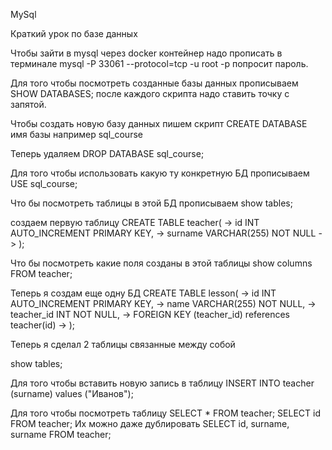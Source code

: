 MySql

Краткий урок по базе данных

Чтобы зайти в mysql через docker контейнер надо прописать в терминале mysql -P 33061 --protocol=tcp -u root -p
попросит пароль.

Для того чтобы посмотреть созданные базы данных прописываем
SHOW DATABASES;
после каждого скрипта надо ставить точку с запятой.

Чтобы создать новую базу данных пишем скрипт
CREATE DATABASE имя базы например sql_course

Теперь удаляем DROP DATABASE sql_course;

Для того чтобы использовать какую ту конкретную БД прописываем USE sql_course;

Что бы посмотреть таблицы в этой БД прописываем show tables;

создаем первую таблицу CREATE TABLE teacher(
-> id INT AUTO_INCREMENT PRIMARY KEY,
-> surname VARCHAR(255) NOT NULL
-> );


Что бы посмотреть какие поля созданы в этой таблицы
show columns FROM teacher;

Теперь я создам еще одну БД
CREATE TABLE lesson(
-> id INT AUTO_INCREMENT PRIMARY KEY,
-> name VARCHAR(255) NOT NULL,
-> teacher_id INT NOT NULL,
-> FOREIGN KEY (teacher_id) references teacher(id)
-> );

Теперь я сделал 2 таблицы связанные между собой

show tables;

Для того чтобы вставить новую запись в таблицу
INSERT INTO teacher (surname) values ("Иванов");

Для того чтобы посмотреть таблицу
SELECT * FROM teacher;
SELECT id FROM teacher;
Их можно даже дублировать
SELECT id, surname, surname FROM teacher;

